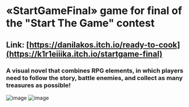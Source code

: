 # «StartGameFinal» game for final of the "Start The Game" contest
## **Link**: [https://danilakos.itch.io/ready-to-cook](https://k1r1eiiika.itch.io/startgame-final)
### A visual novel that combines RPG elements, in which players need to follow the story, battle enemies, and collect as many treasures as possible!
![image](https://img.itch.zone/aW1hZ2UvMjUzMzkzMy8xNTE3MDUzOC5wbmc=/original/5HtemU.png)
![image](https://img.itch.zone/aW1hZ2UvMjUzMzkzMy8xNTE3MDUzOS5wbmc=/original/B5mggi.png)
